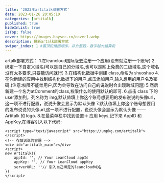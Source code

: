 ```yaml
---
title: '2023年artitalk部署方式'
date: 2023-01-26 20:05:10
categories: [artitalk]
published: true
hideInList: true
isTop: false
cover: https://images.boysec.cn/cover1.webp
description: 最新artalk部署方式
swiper_index: 1 #置顶轮播图顺序，非负整数，数字越大越靠前
---
```

artalk部署方式：
1.在leancloud国际版去注册一个应用(没有就注册一个账号)
2.绑定一下自定义域名(可以是自己的分域名,也可以是网上免费的二级域名,这个域名没有太多要求,只要能访问就行)
3.在结构化数据中创建 class,命名为 shuoshuo
4.在你新建的应用中找到结构化数据下的用户.点击添加用户,输入想用的用户名及密码.(注意:权限不能给用户,因为会导致在访问自己的说说时会出现跨域问题)
5.然后新建一个名为atComment的class,权限什么的使用默认的即可.
6.点击 class 下的 user添加列，列名称为 img,默认值填上你这个账号想要用的发布说说的头像url，这一项不进行配置，说说头像会显示为默认头像
7.默认值填上你这个账号想要用的发布说说的头像url,这一项不进行配置，说说头像会显示为默认头像 —— Artitalk 的 logo.
8.在最菜单栏中找到设置-> 应用 keys,记下来 AppID 和 AppKey,在博客引入以下代码:
```<!-- 引用 artitalk -->
<script type="text/javascript" src="https://unpkg.com/artitalk"></script>
<!-- 存放说说的容器 -->
<div id="artitalk_main"></div>
<script>
new Artitalk({
    appId: '', // Your LeanCloud appId
    appKey: '', // Your LeanCloud appKey
    serverURL: ''// 引入自己绑定的leancloud域名
})
</script>
```
